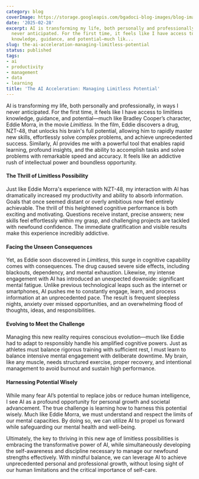 ```yaml
---
category: blog
coverImage: https://storage.googleapis.com/bgadoci-blog-images/blog-images/images/blog-images/cover-images/3.png
date: '2025-02-28'
excerpt: AI is transforming my life, both personally and professionally, in ways I
  never anticipated. For the first time, it feels like I have access to limitless
  knowledge, guidance, and potential—much lik...
slug: the-ai-acceleration-managing-limitless-potential
status: published
tags:
- ai
- productivity
- management
- data
- learning
title: 'The AI Acceleration: Managing Limitless Potential'
---
```


AI is transforming my life, both personally and professionally, in ways I never anticipated. For the first time, it feels like I have access to limitless knowledge, guidance, and potential—much like Bradley Cooper’s character, Eddie Morra, in the movie *Limitless.* In the film, Eddie discovers a drug, NZT-48, that unlocks his brain's full potential, allowing him to rapidly master new skills, effortlessly solve complex problems, and achieve unprecedented success. Similarly, AI provides me with a powerful tool that enables rapid learning, profound insights, and the ability to accomplish tasks and solve problems with remarkable speed and accuracy. It feels like an addictive rush of intellectual power and boundless opportunity.

#### The Thrill of Limitless Possibility

Just like Eddie Morra's experience with NZT-48, my interaction with AI has dramatically increased my productivity and ability to absorb information. Goals that once seemed distant or overly ambitious now feel entirely achievable. The thrill of this heightened cognitive performance is both exciting and motivating. Questions receive instant, precise answers; new skills feel effortlessly within my grasp, and challenging projects are tackled with newfound confidence. The immediate gratification and visible results make this experience incredibly addictive.

#### Facing the Unseen Consequences

Yet, as Eddie soon discovered in *Limitless*, this surge in cognitive capability comes with consequences. The drug caused severe side effects, including blackouts, dependency, and mental exhaustion. Likewise, my intense engagement with AI has introduced an unexpected downside: significant mental fatigue. Unlike previous technological leaps such as the internet or smartphones, AI pushes me to constantly engage, learn, and process information at an unprecedented pace. The result is frequent sleepless nights, anxiety over missed opportunities, and an overwhelming flood of thoughts, ideas, and responsibilities.

#### Evolving to Meet the Challenge

Managing this new reality requires conscious evolution—much like Eddie had to adapt to responsibly handle his amplified cognitive powers. Just as athletes must balance rigorous training with sufficient rest, I must learn to balance intensive mental engagement with deliberate downtime. My brain, like any muscle, needs structured exercise, proper recovery, and intentional management to avoid burnout and sustain high performance.

#### Harnessing Potential Wisely

While many fear AI’s potential to replace jobs or reduce human intelligence, I see AI as a profound opportunity for personal growth and societal advancement. The true challenge is learning how to harness this potential wisely. Much like Eddie Morra, we must understand and respect the limits of our mental capacities. By doing so, we can utilize AI to propel us forward while safeguarding our mental health and well-being.

Ultimately, the key to thriving in this new age of limitless possibilities is embracing the transformative power of AI, while simultaneously developing the self-awareness and discipline necessary to manage our newfound strengths effectively. With mindful balance, we can leverage AI to achieve unprecedented personal and professional growth, without losing sight of our human limitations and the critical importance of self-care.
